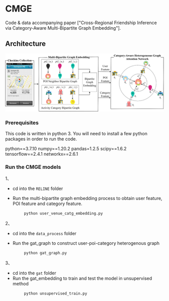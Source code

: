 # CMGE

Code & data accompanying  paper ["Cross-Regional Friendship Inference via Category-Aware Multi-Bipartite Graph Embedding"].


## Architecture
![img.png](img.png)
### Prerequisites
This code is written in python 3. You will need to install a few python packages in order to run the code.

python==3.7.10
numpy==1.20.2
pandas=1.2.5
scipy==1.6.2
tensorflow==2.4.1
networkx==2.6.1

### Run the CMGE  models
1、
* cd into the `RELINE` folder
* Run the multi-bipartite graph embedding process to obtain user feature, POI feature and category feature.

    ```
         python user_venue_catg_embedding.py
    ```
2、
* cd into the `data_process` folder
* Run the gat_graph to construct user-poi-category heterogenous graph

    ```
         python gat_graph.py
    ```
3、
* cd into the `gat` folder
* Run the gat_embedding  to train  and test the model in unsupervised method
    ```
         python unsupervised_train.py
    ```



